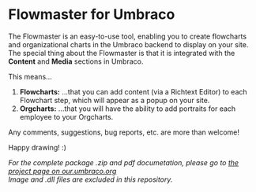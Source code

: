 # Flowmaster for Umbraco

The Flowmaster is an easy-to-use tool, enabling you to create flowcharts and organizational charts in the Umbraco backend to display on your site.
The special thing about the Flowmaster is that it is integrated with the <strong>Content</strong> and <strong>Media</strong> sections in Umbraco.

This means...
<ol>
  <li><b>Flowcharts:</b> ...that you can add content (via a Richtext Editor) to each Flowchart step, which will appear as a popup on your site.</li>
  <li><b>Orgcharts:</b> ...that you will have the ability to add portraits for each employee to your Orgcharts.</li>
</ol>

Any comments, suggestions, bug reports, etc. are more than welcome!

Happy drawing! :)

  <em>For the complete package .zip and pdf documetation, please go to <a href="https://our.umbraco.org/projects/backoffice-extensions/flowmaster">the project page on our.umbraco.org</a><br/>
  Image and .dll files are excluded in this repository.</em>
